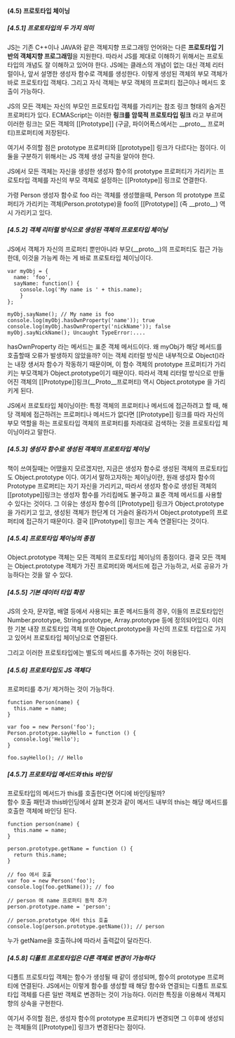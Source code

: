 <h4> (4.5) 프로토타입 체이닝 </h4>
<h5> [4.5.1] 프로토타입의 두 가지 의미 </h5>
<p> JS는 기존 C++이나 JAVA와 같은 객체지향 프로그래밍 언어와는 다른 <b>프로토타입 기반의 객체지향 프로그래밍</b>을 지원한다. 
  따라서 JS를 제대로 이해하기 위해서는 프로토타입의 개념도 잘 이해하고 있어야 한다. JS에는 클래스의 개념이 없는 대신 객체 리터럴이나,
  앞서 설명한 생성자 함수로 객체를 생성한다. 이렇게 생성된 객체의 부모 객체가 바로 프로토타입 객체다. 
  그리고 자식 객체는 부모 객체의 프로퍼티 접근이나 메서드 호출이 가능하다.
  </p>
  
<p> JS의 모든 객체는 자신의 부모인 프로토타입 객체를 가리키는 참조 링크 형태의 숨겨진 프로퍼티가 있다. 
  ECMAScript는 이러한 <b>링크를 암묵적 프로토타입 링크</b> 라고 부르며 이러한 링크는 모든 객체의 [[Prototype]] (구글, 파이어폭스에서는 __proto__ 프로퍼티)프로퍼티에 저장된다.</p>
  
<p> 여기서 주의할 점은 prototype 프로퍼티와 [[prototype]] 링크가 다르다는 점이다. 이 둘을 구분하기 위해서는 JS 객체 생성 규칙을 알아야 한다. </p>

<p> JS에서 모든 객체는 자신을 생성한 생성자 함수의 prototype 프로퍼티가 가리키는 프로토타입 객체를 자신의 부모 객체로 설정하는 [[Prototype]] 링크로 연결한다. </p>

<p> 가령 Person 생성자 함수로 foo 라는 객체를 생성했을때, Person 의 prototype 프로퍼티가 가리키는 객체(Person.prototype)을 foo의 [[Prototype]] (즉 __proto__) 역시 가리키고 있다. </p>

<h5> [4.5.2] 객체 리터럴 방식으로 생성된 객체의 프로토타입 체이닝 </h5>
<p> JS에서 객체가 자신의 프로퍼티 뿐만아니라 부모(__proto__)의 프로퍼티도 접근 가능한데, 이것을 가능케 하는 게 바로 프로토타입 체이닝이다.</p>

```
var myObj = {
  name: 'foo',
  sayName: function() {
    console.log('My name is ' + this.name);
    }
};

myObj.sayName(); // My name is foo
console.log(myObj.hasOwnProperty('name')); true
console.log(myObj.hasOwnProperty('nickName')); false
myObj.sayNickName(); Uncaught TypeError:....
```

<p> hasOwnProperty 라는 메서드는 표준 객체 메서드이다. 왜 myObj가 해당 메서드를 호출할때 오류가 발생하지 않았을까?
이는 객체 리터럴 방식은 내부적으로 Object()라는 내장 생서자 함수가 작동하기 때문이며, 이 함수 객체의 prototype 프로퍼티가 가리키는 부모객체가 Object.prototype이기 때문이다. 따라서 객체 리터럴 방식으로 만들어진 객체의 [[Prototype]]링크(__Proto__프로퍼티) 역시 Object.prototype 을 가리키게 된다.</p>

<p>
JS에서 프로토타입 체이닝이란: 특정 객체의 프로퍼티나 메서드에 접근하려고 할 때, 해당 객체에 접근하려는 프로퍼티나 메서드가 없다면 [[Prototype]] 링크를 따라 자신의 부모 역할을 하는 프로토타입 객체의 프로퍼티를 차레대로 검색하는 것을 프로토타입 체이닝이라고 말한다.</p>

<h5> [4.5.3] 생성자 함수로 생성된 객체의 프로토타입 체이닝 </h5>
<p> 책이 쓰여질때는 어땠을지 모르겠지만, 지금은 생성자 함수로 생성된 객체의 프로토타입도 Object.prototype 이다. 여기서 말하고자하는 체이닝이란, 원래 생성자 함수의 Prototype 프로퍼티는 자기 자신을 가리키고, 따라서 생성자 함수로 생성된 객체의 [[prototype]]링크는 생성자 함수를 가리킴에도 불구하고 표준 객체 메서드를 사용할 수 있다는 것이다. 그 이유는 생성자 함수의 [[Prototype]] 링크가 Object.prototype을 가리키고 있고, 생성된 객체가 한단계 더 거슬러 올라가서 Object.prototype의 프로퍼티에 접근하기 때문이다. 결국 [[Prototype]] 링크는 계속 연결된다는 것이다.</p>

<h5> [4.5.4] 프로토타입 체이닝의 종점 </h5>
<p> Object.prototype 객체는 모든 객체의 프로토타입 체이닝의 종점이다. 결국 모든 객체는 Object.prototype 객체가 가진 프로퍼티와 메서드에 접근 가능하고, 서로 공유가 가능하다는 것을 알 수 있다.  </p>

<h5> [4.5.5] 기본 데이터 타입 확장 </h5>
<p> JS의 숫자, 문자열, 배열 등에서 사용되는 표준  메서드들의 경우, 이들의 프로토타입인 Number.prototype, String.prototype, Array.prototype 등에 정의되어있다. 이러한 기본 내장 프로토타입 객체 또한 Object.prototype을 자신의 프로토 타입으로 가지고 있어서 프로토타입 체이닝으로 연결된다.  </p>
<p> 그리고 이러한 프로토타입에는 별도의 메서드를 추가하는 것이 허용된다. </p>


<h5> [4.5.6] 프로토타입도 JS 객체다 </h5>
<p> 프로퍼티를 추가/ 제거하는 것이 가능하다. </p>

```
function Person(name) {
  this.name = name;
}

var foo = new Person('foo');
Person.prototype.sayHello = function () {
  console.log('Hello');
}

foo.sayHello(); // Hello
```

<h5> [4.5.7] 프로토타입 메서드와 this 바인딩 </h5>
<p> 프로토타입의 메서드가 this를 호출한다면 어디에 바인딩될까?<br>
함수 호출 패턴과 this바인딩에서 살펴 본것과 같이 메서드 내부의 this는 해당 메서드를 호출한 객체에 바인딩 된다.</p>

```
function person(name) {
  this.name = name;
}

person.prototype.getName = function () {
  return this.name;
}

// foo 에서 호출
var foo = new Person('foo');
console.log(foo.getName()); // foo

// person 에 name 프로퍼티 동적 추가
person.prototype.name = 'person';

// person.prototype 에서 this 호출
console.log(person.prototype.getName()); // person
```

<p> 누가 getName을 호출하냐에 따라서 출력값이 달라진다. </p>

<h5> [4.5.8] 디폴트 프로토타입은 다른 객체로 변경이 가능하다 </h5>
<p> 디폴트 프로토타입 객체는 함수가 생성될 때 같이 생성되며, 함수의 prototype 프로퍼티에 연결된다. JS에서는 이렇게 함수를 생성할 때 해당 함수와 연결되는 디폴트 프로토타입 객체를 다른 일반 객체로 변경하는 것이 가능하다. 이러한 특징을 이용해서 객체지향의 상속을 구현한다. </p>
<p> 여기서 주의할 점은, 생성자 함수의 prototype 프로퍼티가 변경되면 그 이후에 생성되는 객체들의 [[Prototype]] 링크가 변경된다는 점이다. </p>
<p></p>
<p></p>
<p></p>

  
